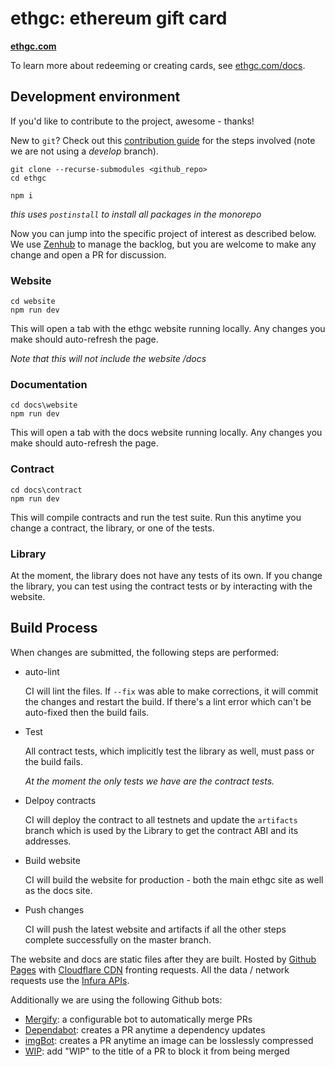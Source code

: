 # ethgc: ethereum gift card

**[ethgc.com](ethgc.com)**

To learn more about redeeming or creating cards, see [ethgc.com/docs](ethgc.com/docs).

## Development environment

If you'd like to contribute to the project, awesome - thanks!

New to `git`?  Check out this [contribution guide](https://github.com/MarcDiethelm/contributing) for the steps involved (note we are not using a *develop* branch).

```
git clone --recurse-submodules <github_repo>
cd ethgc

npm i
```

*this uses `postinstall` to install all packages in the monorepo*

Now you can jump into the specific project of interest as described below.  We use [Zenhub](https://app.zenhub.com/workspaces/ethgc-5c8dd086d76ef51f6b0fd246/board?filterLogic=any&repos=176020934&showPRs=false&showClosed=false&showPipelineDescriptions=false) to manage the backlog, but you are welcome to make any change and open a PR for discussion.

### Website

```
cd website
npm run dev
```

This will open a tab with the ethgc website running locally.  Any changes you make should auto-refresh the page.

*Note that this will not include the website /docs*

### Documentation

```
cd docs\website
npm run dev
```

This will open a tab with the docs website running locally.  Any changes you make should auto-refresh the page.

### Contract

```
cd docs\contract
npm run dev
```

This will compile contracts and run the test suite.  Run this anytime you change a contract, the library, or one of the tests.

### Library

At the moment, the library does not have any tests of its own.  If you change the library, you can test using the contract tests or by interacting with the website.


## Build Process

When changes are submitted, the following steps are performed:

- auto-lint

  CI will lint the files. If `--fix` was able to make corrections, it will commit the changes and restart the build.  If there's a lint error which can't be auto-fixed then the build fails.

- Test

  All contract tests, which implicitly test the library as well, must pass or the build fails.

  *At the moment the only tests we have are the contract tests.*

- Delpoy contracts

  CI will deploy the contract to all testnets and update the `artifacts` branch which is used by the Library to get the contract ABI and its addresses.

- Build website

  CI will build the website for production - both the main ethgc site as well as the docs site.

- Push changes

  CI will push the latest website and artifacts if all the other steps complete successfully on the master branch.

The website and docs are static files after they are built.  Hosted by [Github Pages](https://pages.github.com/) with [Cloudflare CDN](https://www.cloudflare.com/) fronting requests.  All the data / network requests use the [Infura APIs](https://infura.io/).

Additionally we are using the following Github bots:
 - [Mergify](https://mergify.io/): a configurable bot to automatically merge PRs
 - [Dependabot](https://dependabot.com/): creates a PR anytime a dependency updates
 - [imgBot](https://imgbot.net/): creates a PR anytime an image can be losslessly compressed
 - [WIP](https://github.com/marketplace/wip): add "WIP" to the title of a PR to block it from being merged
